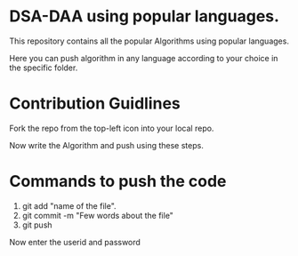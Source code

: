 # DSA-DAA using popular languages.
This repository contains all the popular Algorithms using popular languages.

Here you can push algorithm in any language according to your choice in the specific folder.
# Contribution Guidlines

Fork the repo from the top-left icon into your local repo.

Now write the Algorithm and push using these steps.

# Commands to push the code

1. git add "name of the file". 
2. git commit -m "Few words about the file"
3. git push

Now enter the userid and password


